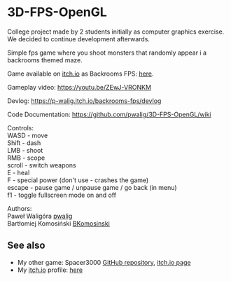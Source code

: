 # 3D-FPS-OpenGL

College project made by 2 students initially as computer graphics exercise. We decided to continue development afterwards.

Simple fps game where you shoot monsters that randomly appear i a backrooms themed maze.

Game available on [itch.io](https://itch.io/) as Backrooms FPS: [here](https://p-walig.itch.io/backrooms-fps "Backrooms FPS").

Gameplay video: https://youtu.be/ZEwJ-VRONKM

Devlog: https://p-walig.itch.io/backrooms-fps/devlog

Code Documentation: https://github.com/pwalig/3D-FPS-OpenGL/wiki

Controls:  
WASD - move  
Shift - dash  
LMB - shoot  
RMB - scope  
scroll - switch weapons  
E - heal  
F - special power (don't use - crashes the game)  
escape - pause game / unpause game / go back (in menu)  
f1 - toggle fullscreen mode on and off

Authors:  
Paweł Waligóra [pwalig](https://github.com/pwalig)  
Bartłomiej Komosiński [BKomosinski](https://github.com/BKomosinski)

## See also
* My other game: Spacer3000 [GitHub repository](https://github.com/pwalig/Spacer3000), [itch.io page](https://p-walig.itch.io/spacer-3000)
* My [itch.io](https://itch.io/) profile: [here](https://p-walig.itch.io "Paweł Waligóra")
